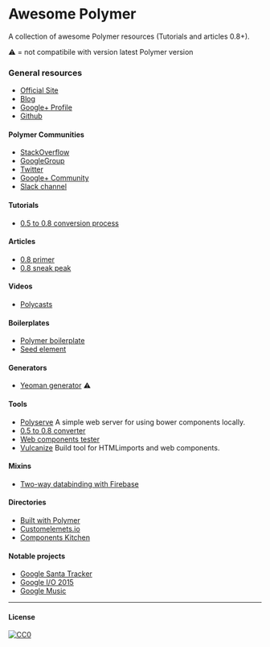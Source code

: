 # Awesome Polymer
A collection of awesome Polymer resources (Tutorials and articles 0.8+).

:warning: = not compatibile with version latest Polymer version

### General resources
* [Official Site](https://www.polymer-project.org)
* [Blog](https://blog.polymer-project.org/)
* [Google+ Profile](https://plus.google.com/+PolymerProject/)
* [Github](https://github.com/polymer)

#### Polymer Communities
* [StackOverflow](http://stackoverflow.com/questions/tagged/polymer)
* [GoogleGroup](https://groups.google.com/forum/#!forum/polymer-dev)
* [Twitter](https://twitter.com/polymer)
* [Google+ Community](https://plus.google.com/u/1/communities/115626364525706131031)
* [Slack channel](http://polymer-slack.herokuapp.com/)

#### Tutorials
* [0.5 to 0.8 conversion process](https://github.com/chuckh/road-to-polymer/blob/master/conversion.md)

#### Articles
* [0.8 primer](https://github.com/Polymer/polymer/blob/0.8-preview/PRIMER.md)
* [0.8 sneak peak](https://divshot.com/blog/web-components/polymer-0-8-sneak-peek/)

#### Videos
* [Polycasts](https://www.youtube.com/playlist?list=PLOU2XLYxmsII5c3Mgw6fNYCzaWrsM3sMN)

#### Boilerplates
* [Polymer boilerplate](https://github.com/webcomponents/polymer-boilerplate)
* [Seed element](https://github.com/polymerlabs/seed-element)

#### Generators
* [Yeoman generator](https://github.com/yeoman/generator-polymer) :warning:

#### Tools
* [Polyserve](https://github.com/polymerlabs/polyserve) A simple web server for using bower components locally.
* [0.5 to 0.8 converter](http://chuckh.github.io/road-to-polymer/convert-code.html)
* [Web components tester](https://github.com/Polymer/web-component-tester)
* [Vulcanize](https://github.com/Polymer/vulcanize) Build tool for HTMLimports and web components.

#### Mixins
* [Two-way databinding with Firebase](https://github.com/divshot/polymerfire)

#### Directories
* [Built with Polymer](http://builtwithpolymer.org/)
* [Customelemets.io](http://customelements.io/)
* [Components Kitchen](http://component.kitchen/)

#### Notable projects
* [Google Santa Tracker](https://github.com/google/santa-tracker-web)
* [Google I/O 2015](https://events.google.com/io2015/)
* [Google Music](https://play.google.com/)

---

#### License

[![CC0](http://i.creativecommons.org/p/zero/1.0/88x31.png)](http://creativecommons.org/publicdomain/zero/1.0/)
